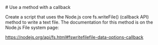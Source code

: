 # Use a method with a callback

Create a script that uses the Node.js core fs.writeFile() (callback API) method to write a text file. The documentation for this method is on the Node.js File system page:

https://nodejs.org/api/fs.html#fswritefilefile-data-options-callback
